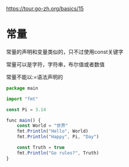 https://tour.go-zh.org/basics/15

# 常量

常量的声明和变量类似的，只不过使用const关键字


常量可以是字符，字符串，布尔值或者数值

常量不能以:=语法声明的

```js
package main

import "fmt"

const Pi = 3.14

func main() {
	const World = "世界"
	fmt.Println("Hello", World)
	fmt.Println("Happy", Pi, "Day")

	const Truth = true
	fmt.Println("Go rules?", Truth)
}

```
